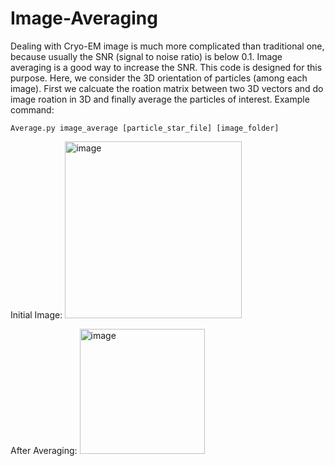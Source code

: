 # Image-Averaging
Dealing with Cryo-EM image is much more complicated than traditional one, because usually the SNR (signal to noise ratio) is below 0.1. Image averaging is a good way to increase the SNR. This code is designed for this purpose. Here, we consider the 3D orientation of particles (among each image). First we calcuate the roation matrix between two 3D vectors and do image roation in 3D and finally average the particles of interest. 
Example command:
```
Average.py image_average [particle_star_file] [image_folder]
``` 
Initial Image:
<img width="283" alt="image" src="https://user-images.githubusercontent.com/94659159/179382234-b4ce7152-baed-4dba-b75b-c047efdfcc72.png">

After Averaging:
<img width="200" alt="image" src="https://user-images.githubusercontent.com/94659159/179382263-43a52a2c-57b1-4ea4-a24d-df4a55ba837a.png">

